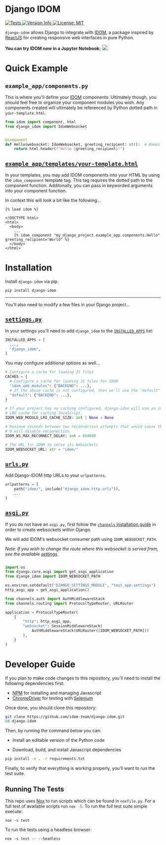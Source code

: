 # Django IDOM

<p>
  <a href="https://github.com/idom-team/django-idom/actions?query=workflow%3ATest">
    <img alt="Tests" src="https://github.com/idom-team/django-idom/workflows/Test/badge.svg?event=push" />
  </a>
  <a href="https://pypi.python.org/pypi/django-idom">
    <img alt="Version Info" src="https://img.shields.io/pypi/v/django-idom.svg"/>
  </a>
  <a href="https://github.com/idom-team/django-idom/blob/main/LICENSE">
    <img alt="License: MIT" src="https://img.shields.io/badge/License-MIT-purple.svg">
  </a>
</p>

`django-idom` allows Django to integrate with [IDOM](https://github.com/idom-team/idom),
a package inspired by [ReactJS](https://reactjs.org/) for creating responsive web
interfaces in pure Python.

**You can try IDOM now in a Jupyter Notebook:**
<a
  target="_blank"
  href="https://mybinder.org/v2/gh/idom-team/idom-jupyter/main?filepath=notebooks%2Fintroduction.ipynb">
<img
    alt="Binder"
    valign="bottom"
    height="21px"
    src="https://mybinder.org/badge_logo.svg"/>
</a>

# Quick Example

## `example_app/components.py`

This is where you'll define your [IDOM](https://github.com/idom-team/idom) components. Ultimately though, you should
feel free to organize your component modules you wish. Any components created will ultimately be referenced
by Python dotted path in `your-template.html`.

```python
from idom import component, html
from django_idom import IdomWebsocket


@component
def Hello(websocket: IdomWebsocket, greeting_recipient: str):  # Names are CamelCase by ReactJS convention
    return html.header(f"Hello {greeting_recipient}!")
```

## [`example_app/templates/your-template.html`](https://docs.djangoproject.com/en/dev/topics/templates/)

In your templates, you may add IDOM components into your HTML by using the `idom_component`
template tag. This tag requires the dotted path to the component function. Additonally, you can
pass in keyworded arguments into your component function.

In context this will look a bit like the following...

```jinja
{% load idom %}

<!DOCTYPE html>
<html>
  <body>
    ...
    {% idom_component "my_django_project.example_app.components.Hello" greeting_recipient="World" %}
  </body>
</html>
```

# Installation

Install `django-idom` via pip.

```bash
pip install django-idom
```

---

You'll also need to modify a few files in your Django project...

## [`settings.py`](https://docs.djangoproject.com/en/dev/topics/settings/)

In your settings you'll need to add `django_idom` to the
[`INSTALLED_APPS`](https://docs.djangoproject.com/en/3.2/ref/settings/#std:setting-INSTALLED_APPS)
list:

```python
INSTALLED_APPS = [
  ...,
  "django_idom",
]
```

You may configure additional options as well...

```python
# Configure a cache for loading JS files
CACHES = {
  # Configure a cache for loading JS files for IDOM
  "idom_web_modules": {"BACKEND": ...},
  # If the above cache is not configured, then we'll use the "default" instead
  "default": {"BACKEND": ...},
}

# If your project has no caching configured, django-idom will use an in-memory
# LRU cache for caching JavaScript.
IDOM_WEB_MODULE_LRU_CACHE_SIZE: int | None = None

# Maximum seconds between two reconnection attempts that would cause the client give up.
# 0 will disable reconnection.
IDOM_WS_MAX_RECONNECT_DELAY: int = 604800

# The URL for IDOM to serve its Websockets
IDOM_WEBSOCKET_URL: str = "idom/"
```

## [`urls.py`](https://docs.djangoproject.com/en/dev/topics/http/urls/)

Add Django-IDOM http URLs to your `urlpatterns`.

```python
urlpatterns = [
    path("idom/", include("django_idom.http.urls")),
    ...
]
```

## [`asgi.py`](https://docs.djangoproject.com/en/dev/howto/deployment/asgi/)

If you do not have an `asgi.py`, first follow the [`channels` installation guide](https://channels.readthedocs.io/en/stable/installation.html) in
order to create websockets within Django.

We will add IDOM's websocket consumer path using `IDOM_WEBSOCKET_PATH`.

_Note: If you wish to change the route where this websocket is served from, see the
available [settings](#settingspy)._

```python

import os
from django.core.asgi import get_asgi_application
from django_idom import IDOM_WEBSOCKET_PATH

os.environ.setdefault("DJANGO_SETTINGS_MODULE", "test_app.settings")
http_asgi_app = get_asgi_application()

from channels.auth import AuthMiddlewareStack
from channels.routing import ProtocolTypeRouter, URLRouter

application = ProtocolTypeRouter(
    {
        "http": http_asgi_app,
        "websocket": SessionMiddlewareStack(
            AuthMiddlewareStack(URLRouter([IDOM_WEBSOCKET_PATH]))
        ),
    }
)
```

# Developer Guide

If you plan to make code changes to this repository, you'll need to install the
following dependencies first:

- [NPM](https://docs.npmjs.com/try-the-latest-stable-version-of-npm) for
  installing and managing Javascript
- [ChromeDriver](https://chromedriver.chromium.org/downloads) for testing with
  [Selenium](https://www.seleniumhq.org/)

Once done, you should clone this repository:

```bash
git clone https://github.com/idom-team/django-idom.git
cd django-idom
```

Then, by running the command below you can:

- Install an editable version of the Python code

- Download, build, and install Javascript dependencies

```bash
pip install -e . -r requirements.txt
```

Finally, to verify that everything is working properly, you'll want to run the test suite.

## Running The Tests

This repo uses [Nox](https://nox.thea.codes/en/stable/) to run scripts which can
be found in `noxfile.py`. For a full test of available scripts run `nox -l`. To run the full test suite simple execute:

```
nox -s test
```

To run the tests using a headless browser:

```
nox -s test -- --headless
```
